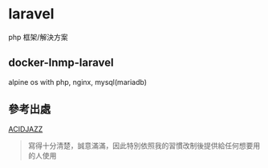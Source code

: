 # laravel 
php 框架/解決方案

## docker-lnmp-laravel
alpine os with php, nginx, mysql(mariadb)

## 參考出處
[ACIDJAZZ](https://notes.wadeism.net/post/create-laravel-lnmp-by-docker/)
> 寫得十分清楚，誠意滿滿，因此特別依照我的習慣改制後提供給任何想要用的人使用
